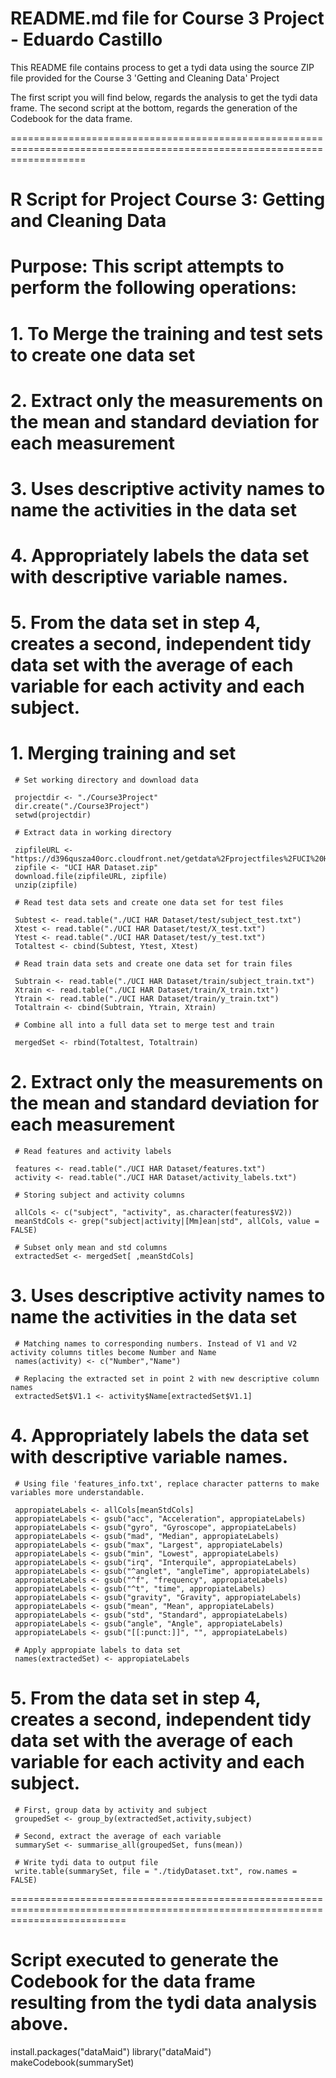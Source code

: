 # README.md file for Course 3 Project - Eduardo Castillo

This README file contains process to get a tydi data using the source ZIP file provided for the Course 3 'Getting and Cleaning Data' Project

The first script you will find below, regards the analysis to get the tydi data frame. The second script at the bottom, regards the 
generation of the Codebook for the data frame.

=========================================================================================================================
# R Script for Project Course 3: Getting and Cleaning Data
#
# Purpose: This script attempts to perform the following operations:
#
# 1. To Merge the training and test sets to create one data set
# 2. Extract only the measurements on the mean and standard deviation for each measurement
# 3. Uses descriptive activity names to name the activities in the data set
# 4. Appropriately labels the data set with descriptive variable names.
# 5. From the data set in step 4, creates a second, independent tidy data set with the average of each variable for each activity and each subject.
#


# 1. Merging training and set

     # Set working directory and download data

     projectdir <- "./Course3Project"
     dir.create("./Course3Project")
     setwd(projectdir)
     
     # Extract data in working directory
     
     zipfileURL <- "https://d396qusza40orc.cloudfront.net/getdata%2Fprojectfiles%2FUCI%20HAR%20Dataset.zip"
     zipfile <- "UCI HAR Dataset.zip"
     download.file(zipfileURL, zipfile)
     unzip(zipfile)
     
     # Read test data sets and create one data set for test files
     
     Subtest <- read.table("./UCI HAR Dataset/test/subject_test.txt")
     Xtest <- read.table("./UCI HAR Dataset/test/X_test.txt")
     Ytest <- read.table("./UCI HAR Dataset/test/y_test.txt")
     Totaltest <- cbind(Subtest, Ytest, Xtest)
     
     # Read train data sets and create one data set for train files
     
     Subtrain <- read.table("./UCI HAR Dataset/train/subject_train.txt")
     Xtrain <- read.table("./UCI HAR Dataset/train/X_train.txt")
     Ytrain <- read.table("./UCI HAR Dataset/train/y_train.txt")
     Totaltrain <- cbind(Subtrain, Ytrain, Xtrain)
     
     # Combine all into a full data set to merge test and train
     
     mergedSet <- rbind(Totaltest, Totaltrain)
     
          
# 2. Extract only the measurements on the mean and standard deviation for each measurement
     
     # Read features and activity labels
     
     features <- read.table("./UCI HAR Dataset/features.txt")
     activity <- read.table("./UCI HAR Dataset/activity_labels.txt")
     
     # Storing subject and activity columns
     
     allCols <- c("subject", "activity", as.character(features$V2))
     meanStdCols <- grep("subject|activity|[Mm]ean|std", allCols, value = FALSE)
     
     # Subset only mean and std columns
     extractedSet <- mergedSet[ ,meanStdCols]

          
# 3. Uses descriptive activity names to name the activities in the data set
     
     # Matching names to corresponding numbers. Instead of V1 and V2 activity columns titles become Number and Name
     names(activity) <- c("Number","Name")
     
     # Replacing the extracted set in point 2 with new descriptive column names
     extractedSet$V1.1 <- activity$Name[extractedSet$V1.1]
     
      
# 4. Appropriately labels the data set with descriptive variable names.
     
     # Using file 'features_info.txt', replace character patterns to make variables more understandable.
     
     appropiateLabels <- allCols[meanStdCols]
     appropiateLabels <- gsub("acc", "Acceleration", appropiateLabels)
     appropiateLabels <- gsub("gyro", "Gyroscope", appropiateLabels)
     appropiateLabels <- gsub("mad", "Median", appropiateLabels)
     appropiateLabels <- gsub("max", "Largest", appropiateLabels)
     appropiateLabels <- gsub("min", "Lowest", appropiateLabels)
     appropiateLabels <- gsub("irq", "Interquile", appropiateLabels)
     appropiateLabels <- gsub("^anglet", "angleTime", appropiateLabels)
     appropiateLabels <- gsub("^f", "frequency", appropiateLabels)
     appropiateLabels <- gsub("^t", "time", appropiateLabels)    
     appropiateLabels <- gsub("gravity", "Gravity", appropiateLabels)
     appropiateLabels <- gsub("mean", "Mean", appropiateLabels)
     appropiateLabels <- gsub("std", "Standard", appropiateLabels)
     appropiateLabels <- gsub("angle", "Angle", appropiateLabels)
     appropiateLabels <- gsub("[[:punct:]]", "", appropiateLabels)     
     
     # Apply appropiate labels to data set
     names(extractedSet) <- appropiateLabels
     
# 5. From the data set in step 4, creates a second, independent tidy data set with the average of each variable for each activity and each subject.
     
     # First, group data by activity and subject
     groupedSet <- group_by(extractedSet,activity,subject)
     
     # Second, extract the average of each variable
     summarySet <- summarise_all(groupedSet, funs(mean))
     
     # Write tydi data to output file
     write.table(summarySet, file = "./tidyDataset.txt", row.names = FALSE)
     
================================================================================================================================
# Script executed to generate the Codebook for the data frame resulting from the tydi data analysis above.

install.packages("dataMaid")
library("dataMaid")
makeCodebook(summarySet)
